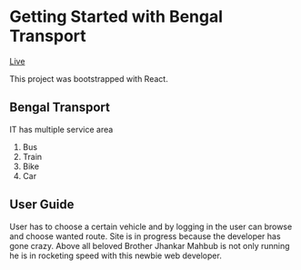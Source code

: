 # Getting Started with Bengal Transport  

[Live](https://keen-lewin-28a3ed.netlify.app/)

This project was bootstrapped with React.

## Bengal Transport

IT has multiple service area
1. Bus
2. Train
3. Bike
4. Car

## User Guide
User has to choose a certain vehicle and by logging in the user can browse and choose wanted route.
Site is in progress because the developer has gone crazy. Above all beloved Brother Jhankar Mahbub is not only running he is in rocketing speed with this newbie web developer.



